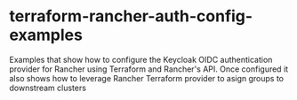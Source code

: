# terraform-rancher-auth-config-examples
Examples that show how to configure the Keycloak OIDC authentication provider for Rancher using Terraform and Rancher's API. Once configured it also shows how to leverage Rancher Terraform provider to asign groups to downstream clusters
